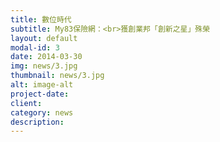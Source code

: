 ```yaml
---
title: 數位時代
subtitle: My83保險網：<br>獲創業邦「創新之星」殊榮
layout: default
modal-id: 3
date: 2014-03-30
img: news/3.jpg
thumbnail: news/3.jpg
alt: image-alt
project-date:
client:
category: news
description:
---
```

